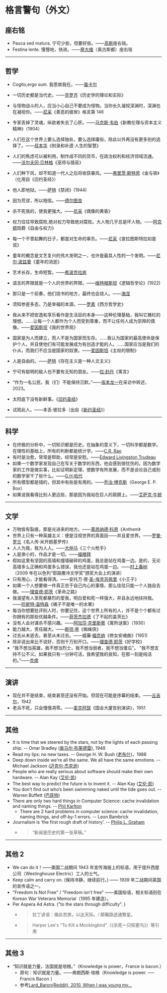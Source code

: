 # 格言警句（外文）

## 座右铭

- Pauca sed matura. 宁可少些，但要好些。——[高斯](../wiki/高斯.md)座右铭。
- Festina lente. 慢慢地，快进。——[屋大维](../wiki/屋大维.md)（奥古斯都）座右铭

---

## 哲学

- Cogito,ergo sum. 我思故我在。——[笛卡尔](../wiki/笛卡尔.md)
- 一切历史都是当代史。——[克罗齐](../wiki/克罗齐.md)《历史学的理论和实际》
- 与怪物战斗的人，应当小心自己不要成为怪物。当你长久凝视深渊时，深渊也在凝视你。——[尼采](../wiki/尼采.md)《善恶的彼岸》格言第 146
- 专家丢掉了灵魂，纵欲者失去了心肝。——[马克斯·韦伯](../wiki/马克斯·韦伯.md)《新教伦理与资本主义精神》（1904）
- 人们在这个世界上要么选择独处，要么选择庸俗，除此以外再没有更多别的选择了。——[叔本华](../wiki/叔本华.md)《附录和补遗·人生的智慧》
- 人们的焦虑可以被利用，制作成不同的货币，在政治权利和经济领域流通。——[沃尔夫冈·贝林格](../wiki/沃尔夫冈·贝林格.md)《巫师与猎巫》
- 人们种下风，却不知道一代人之后将收获暴风。——[弗里茨·斯特恩](../wiki/弗里茨·斯特恩.md)《金与铁》（化用自《旧约圣经》）
- 他人即地狱。——[萨特](../wiki/萨特.md)《禁闭》(1944)
- 因为荒谬，所以相信。——[德尔图良](../wiki/Tertullianus.md)
- 杀不死我的，使我更强大。——[尼采](../wiki/尼采.md)《偶像的黄昏》
- 权力往往导致腐败,绝对权力导致绝对腐败。大人物几乎总是坏人物。——[阿克顿](../wiki/阿克顿.md)勋爵《自由与权力》
- 每一个不曾起舞的日子，都是对生命的辜负。——[尼采](../wiki/尼采.md)《查拉图斯特拉如是说》
- 童年的概念是文艺复兴的伟大发明之一，也许是最具人性的一个发明。——[尼尔·波兹曼](../wiki/尼尔·波兹曼.md)《童年的消逝》
- 艺术长存，生命短暂。——[希波克拉底](../wiki/希波克拉底.md)
- 语言的界限就是一个人的世界的界限。——[维特根斯坦](../wiki/维特根斯坦.md)《逻辑哲学论》(1922)
- 那只是一个前奏，他们烧书的地方，最终也会烧人。——[海涅](../wiki/海涅.md)
- 须知参差多态，乃是幸福的本源。——[罗素](../wiki/罗素.md)《西方哲学史》
- 我从来不把安逸和享乐看作是生活目的本身——这种伦理基础，我叫它猪栏的理想。……让每一个人都作为个人而受到尊重，而不让任何人成为崇拜的偶像。——[爱因斯坦](../wiki/爱因斯坦.md)《我的世界观》
- 国家是为人而建立，而人不是为国家而生存。……我认为国家的最高使命是保护个人，并且使他们有可能发展成为有创造才能的人。……国家应当是我们的仆从，而我们不应当是国家的奴隶。——[爱因斯坦](../wiki/爱因斯坦.md)《主权的限制》
- 人是自由的。——[萨特](../wiki/萨特.md)《存在主义是一种人文主义》
- 宁可有聪明的敌人也不要有无知的朋友。——[拉·封丹](../wiki/拉·封丹.md)《寓言》
- “作为一名公民，我（们）不能保持沉默。”——[坂本龙一](../wiki/坂本龙一.md)在采访中转述，2023。

- 太阳底下没有新鲜事。《[旧约圣经](../book/旧约圣经.md)》
- 试观此人。——本丢·彼拉多（出自《[新约圣经](../book/新约圣经.md)》）

---

## 科学

- 在终极的分析中，一切知识都是历史。在抽象的意义下，一切科学都是数学。在理性的基础上，所有的判断都是统计学。——[C.R. Rao](../wiki/C.R.%20Rao.md)
- 有时是治愈，常常是帮助，经常是安慰。——[Edward Livingston Trudeau](../wiki/Edward%20Livingston%20Trudeau.md)
- 如果一个数学家发现自己在写关于数学的东西，他会感到很忧伤的。因为数学家的工作是做实事，比如证明新定理，使数学有所发展，而不是谈论自己或别的数学家干了些什么。——[G.H·哈代](../wiki/G.H·哈代.md)
- 所有模型都是错的，但其中有些是有用的。——[乔治·博克斯](../wiki/乔治·博克斯.md)（George E. P. Box）
- 如果说我看得比别人更远些，那是因为我站在巨人的肩膀上。——[艾萨克·牛顿](../wiki/牛顿.md)

---

## 文学

- 万物皆有裂痕，那是光进来的地方。——[莱昂纳德·科恩](../wiki/莱昂纳德·科恩.md)《Anthem》
- 世界上只有一种英雄主义：便是注视世界的真面目——并且爱世界。——[罗曼·罗兰](../wiki/罗曼·罗兰.md)《名人传·米开朗基罗传》
- 人人为我，我为人人。——[大仲马](../wiki/大仲马.md)《三个火枪手》
- 人是渺小的，作品才是一切。——[福楼拜](../wiki/福楼拜.md)
- 假如这里有坚固的高墙和撞墙破碎的鸡蛋，我总是站在鸡蛋一边。是的，无论高墙多么正确和鸡蛋多么错误，我也还是站在鸡蛋一边。——[村上春树](../wiki/村上春树.md)（2009 年在以色列“耶路撒冷文学奖”颁奖大会上的演讲）
- 只有用心，才能看得清。——安托万·德·[圣-埃克苏佩里](../wiki/圣-埃克苏佩里.md)《小王子》
- 如果一个人想要做一件真正忠于自己内心的事情，那么往往只能一个人独自去做。——[理查德·耶茨](../wiki/理查德·耶茨.md)《革命之路》
- 我渴望有人至死都暴烈的爱我，明白爱和死一样强大，并且永远地扶持我。——[珍妮特·温特森](../wiki/珍妮特·温特森.md)《橘子不是唯一的水果》
- 每当你想要批评别人时，你要记住，这个世界上所有的人，并不是个个都有过你拥有的那些优越条件。——[菲茨杰拉德](../wiki/菲茨杰拉德.md)《了不起的盖茨比》
- 没有人会对谋杀不感兴趣。——[阿加莎·克里斯蒂](../wiki/阿加莎·克里斯蒂.md)《寓所谜案》（1930）
- 能力越大，责任越大。——[斯坦·李](../wiki/斯坦·李.md)《蜘蛛侠》
- 过去从未逝去，甚至从未过去。——威廉·[福克纳](../wiki/福克纳.md)《修女安魂曲》(1951)
- 除非说出来比不说好，否则千万别开口。——[理查德·耶茨](../wiki/理查德·耶茨.md)《好学校》
- “我不想当英雄，我不想当烈士，我不想当弱者，我不想当傻瓜”。
“我不想支持不公不义。如果我只有一分钟可活，我希望我的良知，在那一刻是纯洁的。”——[克席](../wiki/Khat%20Thi.md)

---

## 演讲

- 现在并不是结束，结束甚至还没有开始。但现在可能是序幕的结束。——[丘吉尔](../wiki/丘吉尔.md)，1942
- 老兵不死，只会慢慢凋零。——[麦克阿瑟](../wiki/麦克阿瑟.md)《国会大厦告别演讲》，1951


---

## 其他

- It is time that we steered by the stars, not by the lights of each passing ship. -- Omar Bradley ([奥马尔·布莱德雷](../wiki/奥马尔·布莱德雷.md)), 1948
- Read my lips: no new taxes. -- George H. W. Bush ([老布什](../wiki/老布什.md))，1988
- Deep down inside we're all the same. We all have the same emotions. -- Michael Jackson ([迈克尔·杰克逊](../wiki/迈克尔·杰克逊.md))
- People who are really serious about software should make their own hardware. -- Alan Kay ([艾伦·凯](../wiki/艾伦·凯.md))
- The best way to predict the future is to invent it. -- Alan Kay ([艾伦·凯](../wiki/艾伦·凯.md))
- You don’t find out who’s been swimming naked until the tide goes out. -- Warren Buffett ([巴菲特](../wiki/巴菲特.md))
- There are only two hard things in Computer Science: cache invalidation and naming things. -- [Phil Karlton](../wiki/Phil%20Karlton.md)
  - There are 2 hard problems in computer science: cache invalidation, naming things, and off-by-1 errors. -- Leon Bambrick
- Journalism is ‘the first rough draft of history’. -- [Philip L. Graham](../wiki/Philip%20Graham.md)
  - > “新闻是历史的第一张草稿。”

---

## 其他 2

- We can do it！——美国二战期间 1943 年宣传海报上的标语，用于提升西屋公司（Westinghouse Electric）工人的士气。
- Keep calm and carry on. (保持冷静，继续前行。) —— 1939 年二战期间英国的宣传语之一。
- "Freedom Is Not Free" / "Freedom isn't free" ——美国俗语，相关标语刻在 Korean War Veterans Memorial（1995 年建造）。
- Per Aspera Ad Astra. ("to the stars through difficulty". )
  - > 拉丁谚语：循此苦旅，以达天际。/ 颠簸路途通繁星。
  - > Harper Lee's "To Kill a Mockingbird"（《杀死一只知更鸟》）等引用

---

## 其他 3

- “知识就是力量，法国就是培根。”（Knowledge is power，France is bacon.）
  - 原句：知识就是力量。——弗朗西斯·培根（Knowledge is power. —– Francis Bacon ）
  - 参考[Lard_Baron(Reddit), 2010, When I was young my...](https://www.reddit.com/r/AskReddit/comments/dxosj/what_word_or_phrase_did_you_totally_misunderstand/c13pbyc.compact)
